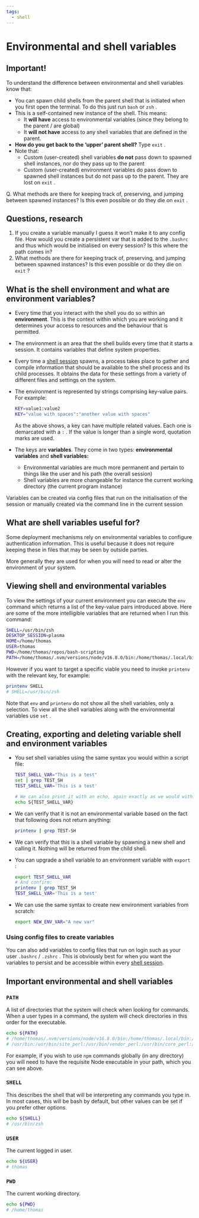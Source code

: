 ```yaml
---
tags:
  - shell
---
```


# Environmental and shell variables

## Important!

To understand the difference between environmental and shell variables know
that:

- You can spawn child shells from the parent shell that is initiated when you
  first open the terminal. To do this just run `bash` or `zsh` .
- This is a self-contained new instance of the shell. This means:
  - It **will have** access to environmental variables (since they belong to the
    parent / are global)
  - It **will not have** access to any shell variables that are defined in the
    parent.
- **How do you get back to the ‘upper’ parent shell?** Type `exit` .
- Note that:
  - Custom (user-created) shell variables **do not** pass down to spawned shell
    instances, nor do they pass up to the parent
  - Custom (user-created) environment variables do pass down to spawned shell
    instances but do not pass up to the parent. They are lost on `exit` .

Q. What methods are there for keeping track of, preserving, and jumping between
spawned instances? Is this even possible or do they die on `exit` .

## Questions, research

1. If you create a variable manually I guess it won’t make it to any config
   file. How would you create a persistent var that is added to the `.bashrc`
   and thus which would be initialised on every session? Is this where the path
   comes in?
1. What methods are there for keeping track of, preserving, and jumping between
   spawned instances? Is this even possible or do they die on `exit` ?

## What is the shell environment and what are environment variables?

- Every time that you interact with the shell you do so within an
  **environment**. This is the context within which you are working and it
  determines your access to resources and the behaviour that is permitted.

- The environment is an area that the shell builds every time that it starts a
  session. It contains variables that define system properties.

- Every time a [shell session](Shell-sessions-e6dd743dec1d4fe3b1ee672c8f9731f6)
  spawns, a process takes place to gather and compile information that should be
  available to the shell process and its child processes. It obtains the data
  for these settings from a variety of different files and settings on the
  system.

- The environment is represented by strings comprising key-value pairs. For
  example:

  ```bash
  KEY=value1:value2
  KEY="value with spaces":"another value with spaces"
  ```

  As the above shows, a key can have multiple related values. Each one is
  demarcated with a `:` . If the value is longer than a single word, quotation
  marks are used.

- The keys are **variables**. They come in two types: **environmental
  variables** and **shell variables:**

  - Environmental variables are much more permanent and pertain to things like
    the user and his path (the overall session)
  - Shell variables are more changeable for instance the current working
    directory (the current program instance)

Variables can be created via config files that run on the initialisation of the
session or manually created via the command line in the current session

## What are shell variables useful for?

Some deployment mechanisms rely on environmental variables to configure
authentication information. This is useful because it does not require keeping
these in files that may be seen by outside parties.

More generally they are used for when you will need to read or alter the
environment of your system.

## Viewing shell and environmental variables

To view the settings of your current environment you can execute the `env`
command which returns a list of the key-value pairs introduced above. Here are
some of the more intelligible variables that are returned when I run this
command:

```bash
SHELL=/usr/bin/zsh
DESKTOP_SESSION=plasma
HOME=/home/thomas
USER=thomas
PWD=/home/thomas/repos/bash-scripting
PATH=/home/thomas/.nvm/versions/node/v16.8.0/bin:/home/thomas/.local/bin:/usr/local/sbin:/usr/local/bin:/usr/bin:/usr/bin/site_perl:/usr/bin/vendor_perl:/usr/bin/core_perl:/var/lib/snapd/snap/bin
```

However if you want to target a specific viable you need to invoke `printenv`
with the relevant key, for example:

```bash
printenv SHELL
# SHELL=/usr/bin/zsh
```

Note that `env` and `printenv` do not show all the shell variables, only a
selection. To view all the shell variables along with the environmental
variables use `set` .

## Creating, exporting and deleting variable shell and environment variables

- You set shell variables using the same syntax you would within a script file:

  ```bash
  TEST_SHELL_VAR="This is a test"
  set | grep TEST_SH
  TEST_SHELL_VAR='This is a test'

  # We can also print it with an echo, again exactly as we would with a shell script
  echo S{TEST_SHELL_VAR}
  ```

- We can verify that it is not an environmental variable based on the fact that
  following does not return anything:

  ```bash
  printenv | grep TEST-SH
  ```

- We can verify that this is a shell variable by spawning a new shell and
  calling it. Nothing will be returned from the child shell.

- You can upgrade a shell variable to an environment variable with `export` :

  ```bash
  export TEST_SHELL_VAR
  # And confirm:
  printenv | grep TEST_SH
  TEST_SHELL_VAR='This is a test'
  ```

- We can use the same syntax to create new environment variables from scratch:

  ```bash
  export NEW_ENV_VAR="A new var"
  ```

### Using config files to create variables

You can also add variables to config files that run on login such as your user
`.bashrc` / `.zshrc` . This is obviously best for when you want the variables to
persist and be accessible within every
[shell session](Shell-sessions-e6dd743dec1d4fe3b1ee672c8f9731f6).

## Important environmental and shell variables

### `PATH`

A list of directories that the system will check when looking for commands. When
a user types in a command, the system will check directories in this order for
the executable.

```bash
echo ${PATH}
# /home/thomas/.nvm/versions/node/v16.8.0/bin:/home/thomas/.local/bin:/usr/local/sbin:/usr/local/bin:
# /usr/bin:/usr/bin/site_perl:/usr/bin/vendor_perl:/usr/bin/core_perl:/var/lib/snapd/snap/bin
```

For example, if you wish to use `npm` commands globally (in any directory) you
will need to have the requisite Node executable in your path, which you can see
above.

### `SHELL`

This describes the shell that will be interpreting any commands you type in. In
most cases, this will be bash by default, but other values can be set if you
prefer other options.

```bash
echo ${SHELL}
# /usr/bin/zsh
```

### `USER`

The current logged in user.

```bash
echo ${USER}
# thomas
```

### `PWD`

The current working directory.

```bash
echo ${PWD}
# /home/thomas
```
